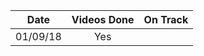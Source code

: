 | Date        | Videos Done           | On Track  |
| ------------- |:-------------:| -----:|
| 01/09/18  | Yes |
